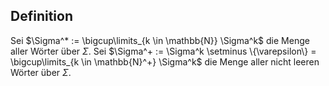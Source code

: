 ## Definition
Sei $\Sigma^* := \bigcup\limits_{k \in \mathbb{N}} \Sigma^k$ die Menge aller Wörter über $\Sigma$.
Sei $\Sigma^+ := \Sigma^k \setminus \{\varepsilon\} = \bigcup\limits_{k \in \mathbb{N}^+} \Sigma^k$ die Menge aller nicht leeren Wörter über $\Sigma$.
